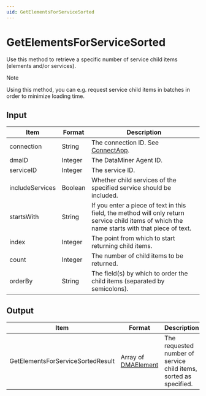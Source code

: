```yaml
---
uid: GetElementsForServiceSorted
---
```


# GetElementsForServiceSorted

Use this method to retrieve a specific number of service child items (elements and/or services).

> [!NOTE]
> Using this method, you can e.g. request service child items in batches in order to minimize loading time.

## Input

| Item | Format | Description |
|--|--|--|
| connection | String | The connection ID. See [ConnectApp](xref:ConnectApp). |
| dmaID | Integer | The DataMiner Agent ID. |
| serviceID | Integer | The service ID. |
| includeServices | Boolean | Whether child services of the specified service should be included. |
| startsWith | String | If you enter a piece of text in this field, the method will only return service child items of which the name starts with that piece of text. |
| index | Integer | The point from which to start returning child items. |
| count | Integer | The number of child items to be returned. |
| orderBy | String | The field(s) by which to order the child items (separated by semicolons). |

## Output

| Item | Format | Description |
|--|--|--|
| GetElementsForServiceSortedResult | Array of [DMAElement](xref:DMAElement) | The requested number of service child items, sorted as specified. |
